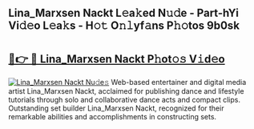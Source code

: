 ## Lina_Marxsen Nackt L𝚎a𝚔ed N𝚞𝚍e - Part-hYi Vi𝚍𝚎o L𝚎a𝚔s - H𝚘𝚝 O𝚗𝚕yf𝚊ns P𝚑𝚘tos 9b0sk

# <h2><a href="http://kf217x.oniu.top/?m=Lina_Marxsen+Nackt">🔗👉 🔴 Lina_Marxsen Nackt P𝚑ot𝚘𝚜 V𝚒d𝚎o</a></h2>

[![Lina_Marxsen Nackt Nu𝚍e𝚜](https://i.imgur.com/0qMVB7G.gif)](http://kf217x.oniu.top/?m=Lina_Marxsen+Nackt)
Web-based entertainer and digital media artist Lina_Marxsen Nackt, acclaimed for publishing dance and lifestyle tutorials through solo and collaborative dance acts and compact clips. Outstanding set builder Lina_Marxsen Nackt, recognized for their remarkable abilities and accomplishments in constructing sets.  
